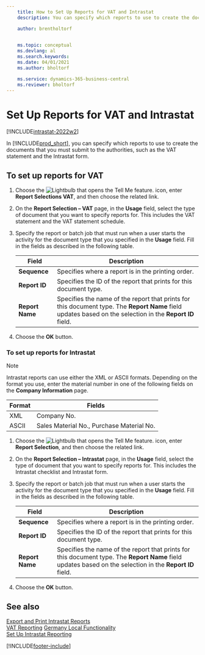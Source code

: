 ```yaml
---
    title: How to Set Up Reports for VAT and Intrastat
    description: You can specify which reports to use to create the documents that you must submit to the authorities, such as the VAT statement and the Intrastat form.

    author: brentholtorf

    
    ms.topic: conceptual
    ms.devlang: al
    ms.search.keywords:
    ms.date: 04/01/2021
    ms.author: bholtorf

    ms.service: dynamics-365-business-central
    ms.reviewer: bholtorf
---
```

# Set Up Reports for VAT and Intrastat

[!INCLUDE[intrastat-2022w2](../../includes/intrastat-2022w2.md)]

In [!INCLUDE[prod_short](../../includes/prod_short.md)], you can specify which reports to use to create the documents that you must submit to the authorities, such as the VAT statement and the Intrastat form.  

## To set up reports for VAT

1. Choose the ![Lightbulb that opens the Tell Me feature.](../../media/ui-search/search_small.png "Tell me what you want to do") icon, enter **Report Selections VAT**, and then choose the related link.  
2. On the **Report Selection – VAT** page, in the **Usage** field, select the type of document that you want to specify reports for. This includes the VAT statement and the VAT statement schedule.  
3. Specify the report or batch job that must run when a user starts the activity for the document type that you specified in the **Usage** field. Fill in the fields as described in the following table.  

    |Field|Description|  
    |---------------------------------|---------------------------------------|  
    |**Sequence**|Specifies where a report is in the printing order.|  
    |**Report ID**|Specifies the ID of the report that prints for this document type.|  
    |**Report Name**|Specifies the name of the report that prints for this document type. The **Report Name** field updates based on the selection in the **Report ID** field.|  

4. Choose the **OK** button.  

### To set up reports for Intrastat

> [!NOTE]
> Intrastat reports can use either the XML or ASCII formats. Depending on the format you use, enter the material number in one of the following fields on the **Company  Information** page.  
>
> |Format|Fields|
> |---------|---------|
> |XML|Company No.|
> |ASCII|Sales Material No., Purchase Material No.|

1. Choose the ![Lightbulb that opens the Tell Me feature.](../../media/ui-search/search_small.png "Tell me what you want to do") icon, enter **Report Selection**, and then choose the related link.  
2. On the **Report Selection – Intrastat** page, in the **Usage** field, select the type of document that you want to specify reports for. This includes the Intrastat checklist and Intrastat form.  
3. Specify the report or batch job that must run when a user starts the activity for the document type that you specified in the **Usage** field. Fill in the fields as described in the following table.  

    |Field|Description|  
    |---------------------------------|---------------------------------------|  
    |**Sequence**|Specifies where a report is in the printing order.|  
    |**Report ID**|Specifies the ID of the report that prints for this document type.|  
    |**Report Name**|Specifies the name of the report that prints for this document type. The **Report Name** field updates based on the selection in the **Report ID** field.|  

4. Choose the **OK** button.  

## See also

[Export and Print Intrastat Reports](how-to-export-and-print-intrastat-reports.md)  
[VAT Reporting](vat-reporting.md)
[Germany Local Functionality](germany-local-functionality.md)  
[Set Up Intrastat Reporting](../../finance-how-setup-report-intrastat.md)  

[!INCLUDE[footer-include](../../includes/footer-banner.md)]
